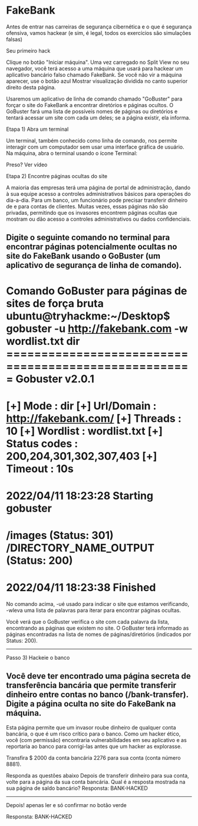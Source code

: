 # FakeBank

﻿﻿﻿Antes de entrar nas carreiras de segurança cibernética e o que é segurança ofensiva, vamos hackear (e sim, é  legal,  todos os exercícios são simulações falsas)

Seu primeiro hack

Clique no botão "Iniciar máquina". Uma vez carregado no Split View no seu navegador, você terá acesso a uma máquina que usará para hackear um aplicativo bancário falso chamado FakeBank. Se você não vir a máquina aparecer, use o botão azul Mostrar visualização dividida no canto superior direito desta página.

Usaremos um aplicativo de linha de comando chamado "GoBuster" para forçar o site do FakeBank a encontrar diretórios e páginas ocultos. O GoBuster fará uma lista de possíveis nomes de páginas ou diretórios e tentará acessar um site com cada um deles; se a página existir, ela informa.

Etapa 1) Abra um terminal

Um terminal, também conhecido como linha de comando, nos permite interagir com um computador sem usar uma interface gráfica de usuário. Na máquina, abra o terminal usando o ícone Terminal:  

Preso? Ver vídeo


Etapa 2) Encontre páginas ocultas do site

A maioria das empresas terá uma página de portal de administração, dando à sua equipe acesso a controles administrativos básicos para operações do dia-a-dia. Para um banco, um funcionário pode precisar transferir dinheiro de e para contas de clientes. Muitas vezes, essas páginas não são privadas, permitindo que os invasores encontrem páginas ocultas que mostram ou dão acesso a controles administrativos ou dados confidenciais.

Digite o seguinte comando no terminal para encontrar páginas potencialmente ocultas no site do FakeBank usando o GoBuster (um aplicativo de segurança de linha de comando).
-------------------

Comando GoBuster para páginas de sites de força bruta
ubuntu@tryhackme:~/Desktop$ gobuster -u http://fakebank.com -w wordlist.txt dir  =====================================================
Gobuster v2.0.1
=====================================================
[+] Mode         : dir
[+] Url/Domain   : http://fakebank.com/
[+] Threads      : 10
[+] Wordlist     : wordlist.txt
[+] Status codes : 200,204,301,302,307,403
[+] Timeout      : 10s
=====================================================
2022/04/11 18:23:28 Starting gobuster
=====================================================
/images (Status: 301)
/DIRECTORY_NAME_OUTPUT (Status: 200)
=====================================================
2022/04/11 18:23:38 Finished
=====================================================

No comando acima, -ué usado para indicar o site que estamos verificando, -wleva uma lista de palavras para iterar para encontrar páginas ocultas.

Você verá que o GoBuster verifica o site com cada palavra da lista, encontrando as páginas que existem no site. O GoBuster terá informado as páginas encontradas na lista de nomes de páginas/diretórios (indicados por Status: 200).

----------------
Passo 3) Hackeie o banco

Você deve ter encontrado uma página secreta de transferência bancária que permite transferir dinheiro entre contas no banco (/bank-transfer). Digite a página oculta no site do FakeBank na máquina.
---------------------

Esta página permite que um invasor roube dinheiro de qualquer conta bancária, o que é um risco crítico para o banco. Como um hacker ético, você (com permissão) encontraria vulnerabilidades em seu aplicativo e as reportaria ao banco para corrigi-las antes que um hacker as explorasse.

Transfira $ 2000 da conta bancária 2276 para sua conta (conta número 8881).

Responda as questões abaixo
Depois de transferir dinheiro para sua conta, volte para a página da sua conta bancária. Qual é a resposta mostrada na sua página de saldo bancário?
Responsta: BANK-HACKED

-----------------------------------------------------------

Depois! apenas ler e só confirmar no botão verde


Responsta: BANK-HACKED
